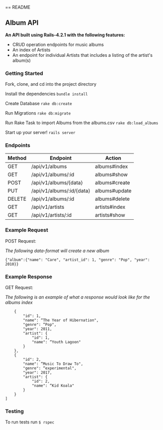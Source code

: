 == README

## Album API ## 

**An API built using Rails-4.2.1 with the following features:**

* CRUD operation endpoints for music albums
* An index of Artists
* An endpoint for individual Artists that includes a listing of the artist's album(s)


### Getting Started

Fork, clone, and cd into the project directory


Install the dependencies
`bundle install`

Create Database
`rake db:create`

Run Migrations
`rake db:migrate`

Run Rake Task to import Albums from the albums.csv
`rake db:load_albums`

Start up your server!
`rails server`


### Endpoints

| Method | Endpoint | Action  |
| ----- | ------ | ----- |
| GET | /api/v1/albums| albums#index |
| GET | /api/v1/albums/:id | albums#show|
| POST| /api/v1/albums/{data} |albums#create|
| PUT | /api/v1/albums/:id/{data}|albums#update |
| DELETE | /api/v1/albums/:id | albums#delete|
| GET |/api/v1/artists |artists#index |
| GET |/api/v1/artists/:id | artists#show|


### Example Request 

POST Request:

*The following data-format will create a new album*


```{"album":{"name": "Care", "artist_id": 1, "genre": "Pop", "year": 2010}}```

### Example Response

GET Request:

*The following is an example of what a response would look like for the albums index*


```[
    {
        "id": 1,
        "name": “The Year of Hibernation",
        "genre": “Pop",
        "year": 2011,
        "artist": {
            "id": 1,
            "name": “Youth Lagoon"
        }
    },
    {
        "id": 2,
        "name": “Music To Draw To",
        "genre": “experimental",
        "year": 2017,
        "artist": {
            "id": 2,
            "name": “Kid Koala"
        }
    }
]

```



### Testing


To run tests run 
`$ rspec`